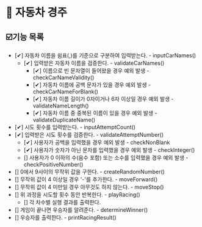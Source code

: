 # 🚗 자동차 경주

## ☑️기능 목록

- [✔] 자동차 이름을 쉼표(,)를 기준으로 구분하여 입력받는다. - inputCarNames()
    - [✔] 입력받은 자동차 이름을 검증한다. - validateCarNames()
        - [✔] 이름으로 빈 문자열이 들어왔을 경우 예외 발생 - checkCarNameValidity()
        - [✔] 자동차 이름에 공백 문자가 있을 경우 예외 발생 - checkCarNameForBlank()
        - [✔] 자동차 이름 길이가 0자이거나 6자 이상일 경우 예외 발생 - validateNameLength()
        - [✔] 자동차 이름 중 중복된 이름이 있을 경우 예외 발생 - validateDuplicateName()
- [✔] 시도 횟수를 입력받는다. - inputAttemptCount()
- [✔] 입력받은 시도 횟수를 검증한다. - validateAttemptNumber()
    - [✔] 사용자가 공백을 입력했을 경우 예외 발생 - checkNonBlank
    - [✔] 사용자가 숫자가 아닌 문자를 입력했을 경우 예외 발생 - checkInteger()
    - [] 사용자가 0 이하의 수(음수 포함) 또는 소수를 입력했을 경우 예외 발생 - checkPositiveNumber()
- [] 0에서 9사이의 무작위 값을 구한다. - createRandomNumber()
- [] 무작위 값이 4 이상일 경우 '-'를 추가한다. - moveForward()
- [] 무작위 값이 4 미만일 경우 아무것도 하지 않는다. - moveStop()
- [] 위 과정을 시도할 횟수 동안 반복한다. - playRacing()
    - [] 각 차수별 실행 결과를 출력한다.
- [] 게임이 끝나면 우승자를 알려준다. - determineWinner()
- [] 우승자를 출력한다. - printRacingResult()